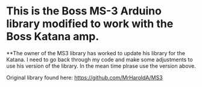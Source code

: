# This is the Boss MS-3 Arduino library modified to work with the Boss Katana amp.

**The owner of the MS3 library has worked to update his library for the Katana. I need to go back through my code and make some adjustments to use his version of the library. In the mean time plrase use the version above.


Original library found here: https://github.com/MrHaroldA/MS3
